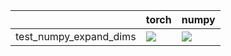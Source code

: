 |                        | torch                                                                                                                                                                                  | numpy                                                                                                                                                                              |
|:-----------------------|:---------------------------------------------------------------------------------------------------------------------------------------------------------------------------------------|:-----------------------------------------------------------------------------------------------------------------------------------------------------------------------------------|
| test_numpy_expand_dims | <a href="https://github.com/unifyai/ivy/actions/runs/3663052084/jobs/6192581650" rel="noopener noreferrer" target="_blank"><img src=https://img.shields.io/badge/-success-success></a> | <a href="https://github.com/unifyai/ivy/actions/runs/3681158979/jobs/6227550356" rel="noopener noreferrer" target="_blank"><img src=https://img.shields.io/badge/-failure-red></a> |